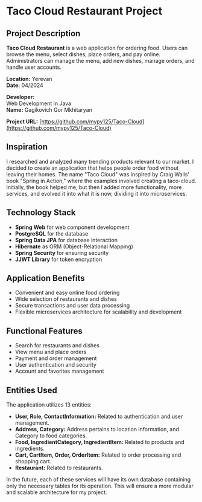 # Taco Cloud Restaurant Project

## Project Description

**Taco Cloud Restaurant** is a web application for ordering food. Users can browse the menu, select dishes, place orders, and pay online. Administrators can manage the menu, add new dishes, manage orders, and handle user accounts.

**Location:** Yerevan  
**Date:** 04/2024

**Developer:**  
Web Development in Java  
**Name:** Gagikovich Gor Mkhitaryan

**Project URL:** [https://github.com/mypy125/Taco-Cloud](https://github.com/mypy125/Taco-Cloud)

## Inspiration

I researched and analyzed many trending products relevant to our market. I decided to create an application that helps people order food without leaving their homes. The name "Taco Cloud" was inspired by Craig Walls' book "Spring in Action," where the examples involved creating a taco-cloud. Initially, the book helped me, but then I added more functionality, more services, and evolved it into what it is now, dividing it into microservices.

## Technology Stack

- **Spring Web** for web component development
- **PostgreSQL** for the database
- **Spring Data JPA** for database interaction
- **Hibernate** as ORM (Object-Relational Mapping)
- **Spring Security** for ensuring security
- **JJWT Library** for token encryption

## Application Benefits

- Convenient and easy online food ordering
- Wide selection of restaurants and dishes
- Secure transactions and user data processing
- Flexible microservices architecture for scalability and development

## Functional Features

- Search for restaurants and dishes
- View menu and place orders
- Payment and order management
- User authentication and security
- Account and favorites management

## Entities Used

The application utilizes 13 entities:

- **User, Role, ContactInformation:** Related to authentication and user management.
- **Address, Category:** Address pertains to location information, and Category to food categories.
- **Food, IngredientCategory, IngredientItem:** Related to products and ingredients.
- **Cart, CartItem, Order, OrderItem:** Related to order processing and shopping cart.
- **Restaurant:** Related to restaurants.

In the future, each of these services will have its own database containing only the necessary tables for its operation. This will ensure a more modular and scalable architecture for my project.
